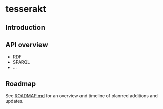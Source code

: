 # tesserakt
## Introduction
## API overview
* RDF
* SPARQL
* ...
## Roadmap
See [ROADMAP.md](ROADMAP.md) for an overview and timeline of planned additions and updates.